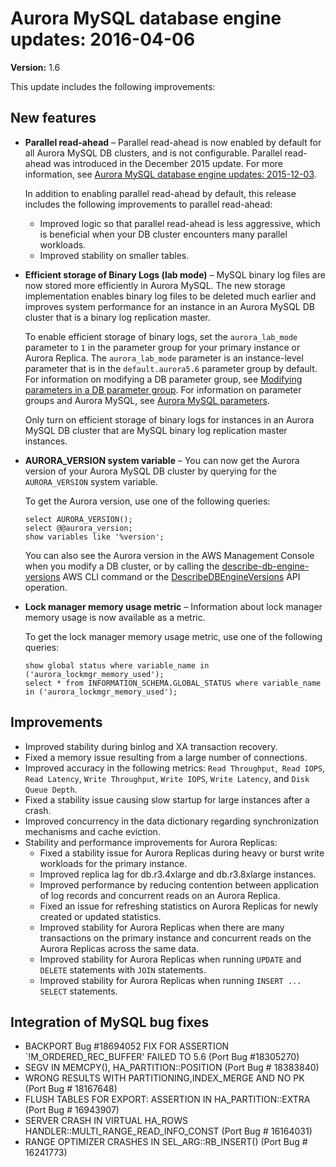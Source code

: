 # Aurora MySQL database engine updates: 2016\-04\-06<a name="AuroraMySQL.Updates.20160406"></a>

**Version:** 1\.6

This update includes the following improvements:

## New features<a name="AuroraMySQL.Updates.20160406.New"></a>
+ **Parallel read\-ahead** – Parallel read\-ahead is now enabled by default for all Aurora MySQL DB clusters, and is not configurable\. Parallel read\-ahead was introduced in the December 2015 update\. For more information, see [Aurora MySQL database engine updates: 2015\-12\-03](AuroraMySQL.Updates.20151203.md)\.

  In addition to enabling parallel read\-ahead by default, this release includes the following improvements to parallel read\-ahead:
  + Improved logic so that parallel read\-ahead is less aggressive, which is beneficial when your DB cluster encounters many parallel workloads\.
  + Improved stability on smaller tables\.
+ **Efficient storage of Binary Logs \(lab mode\)** – MySQL binary log files are now stored more efficiently in Aurora MySQL\. The new storage implementation enables binary log files to be deleted much earlier and improves system performance for an instance in an Aurora MySQL DB cluster that is a binary log replication master\.

  To enable efficient storage of binary logs, set the `aurora_lab_mode` parameter to `1` in the parameter group for your primary instance or Aurora Replica\. The `aurora_lab_mode` parameter is an instance\-level parameter that is in the `default.aurora5.6` parameter group by default\. For information on modifying a DB parameter group, see [Modifying parameters in a DB parameter group](USER_WorkingWithParamGroups.md#USER_WorkingWithParamGroups.Modifying)\. For information on parameter groups and Aurora MySQL, see [Aurora MySQL parameters](AuroraMySQL.Reference.md#AuroraMySQL.Reference.ParameterGroups)\.

  Only turn on efficient storage of binary logs for instances in an Aurora MySQL DB cluster that are MySQL binary log replication master instances\.
+ **AURORA\_VERSION system variable** – You can now get the Aurora version of your Aurora MySQL DB cluster by querying for the `AURORA_VERSION` system variable\.

  To get the Aurora version, use one of the following queries:

  ```
  select AURORA_VERSION();
  select @@aurora_version;
  show variables like '%version';
  ```

  You can also see the Aurora version in the AWS Management Console when you modify a DB cluster, or by calling the [describe\-db\-engine\-versions](https://docs.aws.amazon.com/cli/latest/reference/rds/describe-db-engine-versions.html) AWS CLI command or the [DescribeDBEngineVersions](https://docs.aws.amazon.com/AmazonRDS/latest/APIReference/API_DescribeDBEngineVersions.html) API operation\.
+ **Lock manager memory usage metric** – Information about lock manager memory usage is now available as a metric\.

  To get the lock manager memory usage metric, use one of the following queries:

  ```
  show global status where variable_name in ('aurora_lockmgr_memory_used');
  select * from INFORMATION_SCHEMA.GLOBAL_STATUS where variable_name in ('aurora_lockmgr_memory_used');
  ```

## Improvements<a name="AuroraMySQL.Updates.20160406.Improvements"></a>
+ Improved stability during binlog and XA transaction recovery\.
+ Fixed a memory issue resulting from a large number of connections\.
+ Improved accuracy in the following metrics: `Read Throughput`,` Read IOPS`, `Read Latency`, `Write Throughput`, `Write IOPS`, `Write Latency`, and `Disk Queue Depth`\.
+ Fixed a stability issue causing slow startup for large instances after a crash\.
+ Improved concurrency in the data dictionary regarding synchronization mechanisms and cache eviction\. 
+ Stability and performance improvements for Aurora Replicas:
  + Fixed a stability issue for Aurora Replicas during heavy or burst write workloads for the primary instance\.
  + Improved replica lag for db\.r3\.4xlarge and db\.r3\.8xlarge instances\. 
  + Improved performance by reducing contention between application of log records and concurrent reads on an Aurora Replica\.
  + Fixed an issue for refreshing statistics on Aurora Replicas for newly created or updated statistics\.
  + Improved stability for Aurora Replicas when there are many transactions on the primary instance and concurrent reads on the Aurora Replicas across the same data\.
  + Improved stability for Aurora Replicas when running `UPDATE` and `DELETE` statements with `JOIN` statements\.
  + Improved stability for Aurora Replicas when running `INSERT ... SELECT` statements\.

## Integration of MySQL bug fixes<a name="AuroraMySQL.Updates.20160406.BugFixes"></a>
+ BACKPORT Bug \#18694052 FIX FOR ASSERTION `\!M\_ORDERED\_REC\_BUFFER' FAILED TO 5\.6 \(Port Bug \#18305270\) 
+ SEGV IN MEMCPY\(\), HA\_PARTITION::POSITION \(Port Bug \# 18383840\)
+ WRONG RESULTS WITH PARTITIONING,INDEX\_MERGE AND NO PK \(Port Bug \# 18167648\)
+ FLUSH TABLES FOR EXPORT: ASSERTION IN HA\_PARTITION::EXTRA \(Port Bug \# 16943907\)
+ SERVER CRASH IN VIRTUAL HA\_ROWS HANDLER::MULTI\_RANGE\_READ\_INFO\_CONST \(Port Bug \# 16164031\)
+ RANGE OPTIMIZER CRASHES IN SEL\_ARG::RB\_INSERT\(\) \(Port Bug \# 16241773\)